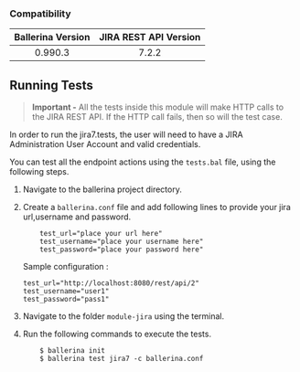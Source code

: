 
### Compatibility

| Ballerina Version   | JIRA REST API Version |
|:-------------------:|:---------------------:|
| 0.990.3             | 7.2.2                 |

## Running Tests

> **Important -** All the tests inside this module will make HTTP calls to the JIRA REST API. If the HTTP call fails, 
then so will the test case.

In order to run the jira7.tests, the user will need to have a JIRA Administration User Account and valid credentials.

You can test all the endpoint actions using the `tests.bal` file, using the following steps.

1. Navigate to the ballerina project directory.
2. Create a `ballerina.conf` file and add following lines to provide your jira url,username and password.
    ```
        test_url="place your url here"
        test_username="place your username here"
        test_password="place your password here"
    ```

    Sample configuration :
     ```
     test_url="http://localhost:8080/rest/api/2"
     test_username="user1"
     test_password="pass1"
     ```

3. Navigate to the folder `module-jira` using the terminal.
4. Run the following commands to execute the tests.

    ``` 
        $ ballerina init
        $ ballerina test jira7 -c ballerina.conf
    ```
